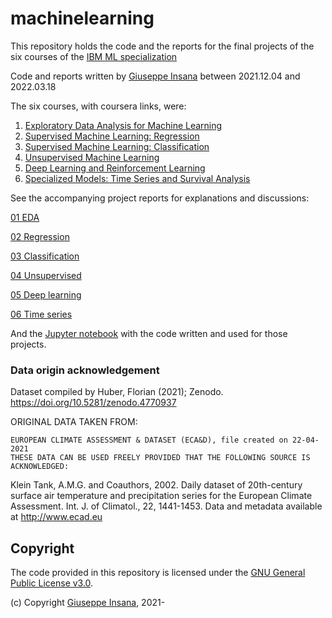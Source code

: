 # machinelearning

This repository holds the code and the reports for the final projects of the six courses of the [IBM ML specialization](https://www.coursera.org/professional-certificates/ibm-machine-learning)

Code and reports written by <a href='https://insana.net'>Giuseppe Insana</a> between 2021.12.04 and 2022.03.18

The six courses, with coursera links, were:
1. [Exploratory Data Analysis for Machine Learning](https://www.coursera.org/learn/ibm-exploratory-data-analysis-for-machine-learning)
2. [Supervised Machine Learning: Regression](https://www.coursera.org/learn/supervised-machine-learning-regression)
3. [Supervised Machine Learning: Classification](https://www.coursera.org/learn/supervised-machine-learning-classification)
4. [Unsupervised Machine Learning](https://www.coursera.org/learn/ibm-unsupervised-machine-learning)
5. [Deep Learning and Reinforcement Learning](https://www.coursera.org/learn/deep-learning-reinforcement-learning)
6. [Specialized Models: Time Series and Survival Analysis](https://www.coursera.org/learn/time-series-survival-analysis)

See the accompanying project reports for explanations and discussions:

<a href='01.EDAcourseproject_report_Giuseppe_Insana.pdf'>01 EDA</a>

<a href='02.supMLregr_courseproject_report_GiuseppeInsana.pdf'>02 Regression</a>

<a href='03.supMLclass_courseproject_report_GiuseppeInsana.pdf'>03 Classification</a>

<a href='04.unsupervised_courseproject_report_Giuseppe_Insana.pdf'>04 Unsupervised</a>

<a href='05.DLcourseproject_report_Giuseppe_Insana.pdf'>05 Deep learning</a>

<a href='06.TimeSeries_courseproject_report_Giuseppe_Insana.pdf'>06 Time series</a>

And the <a href='ibmMLweatherdata.ipynb'>Jupyter notebook</a> with the code written and used for those projects.

### Data origin acknowledgement
Dataset compiled by Huber, Florian (2021); Zenodo. https://doi.org/10.5281/zenodo.4770937

ORIGINAL DATA TAKEN FROM:
```
EUROPEAN CLIMATE ASSESSMENT & DATASET (ECA&D), file created on 22-04-2021
THESE DATA CAN BE USED FREELY PROVIDED THAT THE FOLLOWING SOURCE IS ACKNOWLEDGED:
```
Klein Tank, A.M.G. and Coauthors, 2002. Daily dataset of 20th-century surface air temperature and precipitation series for the European Climate Assessment. Int. J. of Climatol., 22, 1441-1453. Data and metadata available at http://www.ecad.eu

## Copyright

The code provided in this repository is licensed under the [GNU General Public License v3.0](https://choosealicense.com/licenses/gpl-3.0/).

(c) Copyright [Giuseppe Insana](http://insana.net), 2021-
